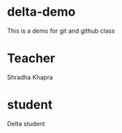 # delta-demo
This is a demo for git and github class


# Teacher 
Shradha Khapra

# student
Delta student
